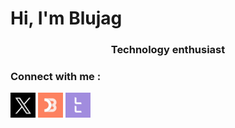 <h1>Hi, I'm Blujag</h1>
<h3 align="center">Technology enthusiast</h3>
<h3 align="left">Connect with me : </h3>
<p align="left">
<a href="https://x.com/hato_tom" target="blank"><img align="center" src="https://github.com/blujag/social-icons/blob/70083b2cd9898659dd27142c365dd8bbee0d28a7/x.png" alt="X" height="40" width="40" /></a>
<a href="https://debank.com/profile/0xecc25cEA153e38052CE8485F05fD5362cDfE569b" target="blank"><img align="center" src="https://github.com/blujag/social-icons/blob/70083b2cd9898659dd27142c365dd8bbee0d28a7/debank.png" alt="Debank" height="40" width="40" /></a>
<a href="https://passport.talentprotocol.com/profile/407275" target="blank"><img align="center" src="https://github.com/blujag/social-icons/blob/70083b2cd9898659dd27142c365dd8bbee0d28a7/talent.png" alt="Talent Protocol" height="40" width="40" /></a>
</p>

<!--
Here are some ideas to get you started:
- 🔭 I’m currently working on ...
- 🌱 I’m currently learning ...
- 👯 I’m looking to collaborate on ...
- 🤔 I’m looking for help with ...
- 💬 Ask me about ...
- 📫 How to reach me: ...
- 😄 Pronouns: ...
- ⚡ Fun fact: ...
-->
